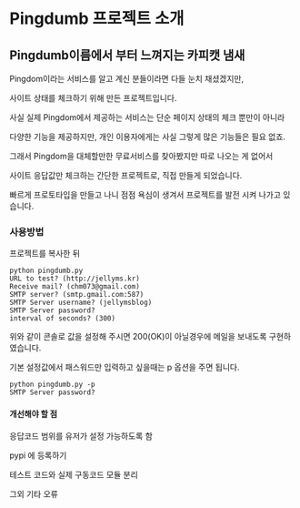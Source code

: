 # Pingdumb 프로젝트 소개
<h2>Pingdumb이름에서 부터 느껴지는 카피캣 냄새</h2>

<p>Pingdom이라는 서비스를 알고 계신 분들이라면 다들 눈치 채셨겠지만,</p>

<p>사이트 상태를 체크하기 위해 만든 프로젝트입니다.</p>

<p>사실 실제 Pingdom에서 제공하는 서비스는 단순 페이지 상태의 체크 뿐만이 아니라</p>

<p>다양한 기능을 제공하지만, 개인 이용자에게는 사실 그렇게 많은 기능들은 필요 없죠.</p>

<p>그래서 Pingdom을 대체할만한 무료서비스를 찾아봤지만 따로 나오는 게 없어서</p>

<p>사이트 응답값만 체크하는 간단한 프로젝트로,&nbsp;직접 만들게 되었습니다.</p>

<p>빠르게 프로토타입을 만들고 나니 점점 욕심이 생겨서 프로젝트를 발전 시켜 나가고 있습니다.</p>

<h3>사용방법</h3>

<p>프로젝트를 복사한 뒤&nbsp;</p>
<code><pre>python pingdumb.py
URL to test? (http://jellyms.kr)
Receive mail? (chm073@gmail.com)
SMTP server? (smtp.gmail.com:587)
SMTP Server username? (jellymsblog)
SMTP Server password?
interval of seconds? (300)</pre></code>
<p>위와 같이 콘솔로 값을 설정해 주시면 200(OK)이 아닐경우에 메일을 보내도록 구현하였습니다.</p>

<p>기본 설정값에서 패스워드만 입력하고 싶을때는 p 옵션을 주면 됩니다.</p>
<code><pre>python pingdumb.py -p
SMTP Server password?</pre></code>

<h4>개선해야 할 점</h4>

<p>응답코드 범위를 유저가 설정 가능하도록 함</p>

<p>pypi 에 등록하기</p>

<p>테스트 코드와 실제 구동코드 모듈 분리</p>

<p>그외 기타 오류</p>
